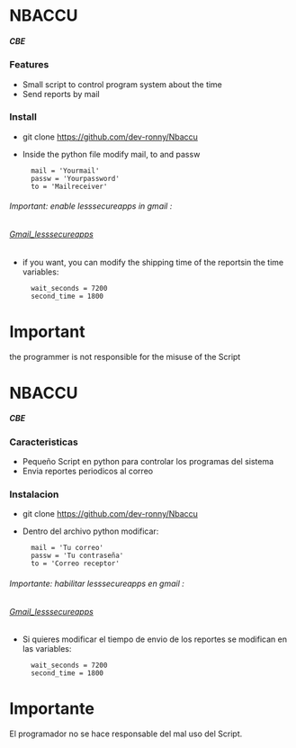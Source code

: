 <h1 >NBACCU</h1>

<h5>CBE </h5>

### Features

- Small script to control program system about the time
- Send reports by mail



### Install

- git clone https://github.com/dev-ronny/Nbaccu
- Inside the python file modify mail, to and passw

        mail = 'Yourmail'
        passw = 'Yourpassword'
        to = 'Mailreceiver'
    
###### Important:  enable lesssecureapps in gmail :
######  [Gmail_lesssecureapps](https://myaccount.google.com/lesssecureapps "Gmail_lesssecureapps")
- if you want, you can modify the shipping time of the reportsin the time variables:

        wait_seconds = 7200 
        second_time = 1800
    


# Important 
                
the programmer is not responsible for the misuse of the Script

<h1 >NBACCU</h1>

<h5>CBE </h5>

### Caracteristicas

- Pequeño Script en python para controlar los programas del sistema
- Envia reportes periodicos al correo 



### Instalacion

- git clone https://github.com/dev-ronny/Nbaccu
- Dentro del archivo python modificar:

        mail = 'Tu correo'
        passw = 'Tu contraseña'
        to = 'Correo receptor'
    
###### Importante:  habilitar lesssecureapps en gmail :
######  [Gmail_lesssecureapps](https://myaccount.google.com/lesssecureapps "Gmail_lesssecureapps")
- Si quieres modificar el tiempo de envio de los reportes se modifican en las variables:

        wait_seconds = 7200 
        second_time = 1800
    


# Importante 
                
El programador no se hace responsable del mal uso del Script.
